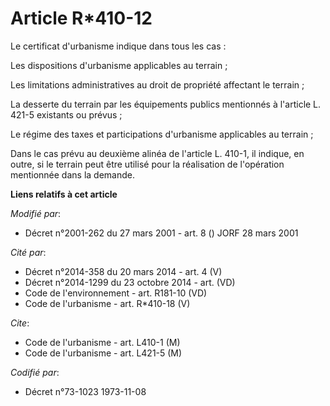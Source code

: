 # Article R*410-12

Le certificat d'urbanisme indique dans tous les cas :

Les dispositions d'urbanisme applicables au terrain ; 

Les limitations administratives au droit de propriété affectant le terrain ; 

La desserte du terrain par les équipements publics mentionnés à l'article L. 421-5 existants ou prévus ;

Le régime des taxes et participations d'urbanisme applicables au terrain ;

Dans le cas prévu au deuxième alinéa de l'article L. 410-1, il indique, en outre, si le terrain peut être utilisé pour la
réalisation de l'opération mentionnée dans la demande.

**Liens relatifs à cet article**

_Modifié par_:

  - Décret n°2001-262 du 27 mars 2001 - art. 8 () JORF 28 mars 2001

_Cité par_:

  - Décret n°2014-358 du 20 mars 2014 - art. 4 (V)
  - Décret n°2014-1299 du 23 octobre 2014 - art. (VD)
  - Code de l'environnement - art. R181-10 (VD)
  - Code de l'urbanisme - art. R*410-18 (V)

_Cite_:

  - Code de l'urbanisme - art. L410-1 (M)
  - Code de l'urbanisme - art. L421-5 (M)

_Codifié par_:

  - Décret n°73-1023 1973-11-08
